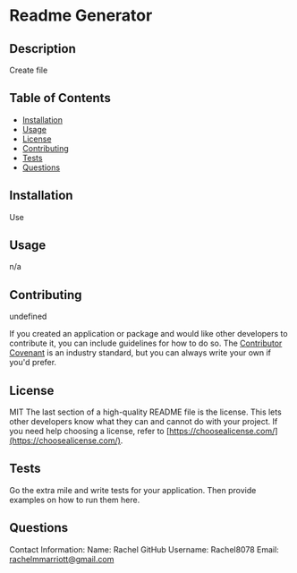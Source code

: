 
# Readme Generator

## Description
    
Create file

## Table of Contents

- [Installation](#installation)
- [Usage](#usage) 
- [License](#license)
- [Contributing](#contributing)
- [Tests](#tests)
- [Questions](#questions)


## Installation

Use

## Usage

n/a

## Contributing

undefined

If you created an application or package and would like other developers to contribute it, you can include guidelines for how to do so. The [Contributor Covenant](https://www.contributor-covenant.org/) is an industry standard, but you can always write your own if you'd prefer.

## License

MIT
The last section of a high-quality README file is the license. This lets other developers know what they can and cannot do with your project. If you need help choosing a license, refer to [https://choosealicense.com/](https://choosealicense.com/).

## Tests

Go the extra mile and write tests for your application. Then provide examples on how to run them here.

## Questions

Contact Information: 
Name: Rachel
GitHub Username: Rachel8078
Email: rachelmmarriott@gmail.com
    